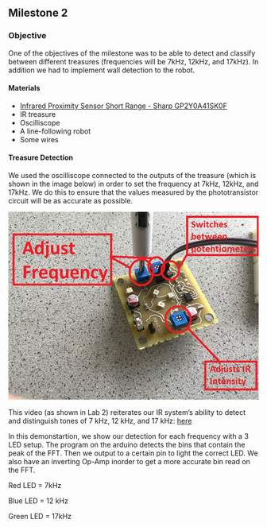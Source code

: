 ## Milestone 2

### Objective

One of the objectives of the milestone was to be able to detect and classify between different treasures (frequencies will be 7kHz, 12kHz, and 17kHz). In addition we had to implement wall detection to the robot.

#### Materials
- [Infrared Proximity Sensor Short Range - Sharp GP2Y0A41SK0F](http://www.sharp-world.com/products/device/lineup/data/pdf/datasheet/gp2y0a41sk_e.pdf)
- IR treasure
- Oscilliscope
- A line-following robot
- Some wires

#### Treasure Detection
We used the oscilliscope connected to the outputs of the treasure (which is shown in the image below) in order to set the frequency at 7kHz, 12kHz, and 17kHz. We do this to ensure that the values measured by the phototransistor circuit will be as accurate as possible. 

![treasure](./images/treasure_pot.JPG) 

This video (as shown in Lab 2) reiterates our IR system’s ability to detect and distinguish tones of 7 kHz, 12 kHz, and 17 kHz: [here](https://www.youtube.com/watch?v=DN9lzJqB21Q)

In this demonstartion, we show our detection for each frequency with a 3 LED setup. The program on the arduino detects the bins that contain the peak of the FFT. Then we output to a certain pin to light the correct LED. We also have an inverting Op-Amp inorder to get a more accurate bin read on the FFT.

Red LED = 7kHz

Blue LED = 12 kHz

Green LED = 17kHz



